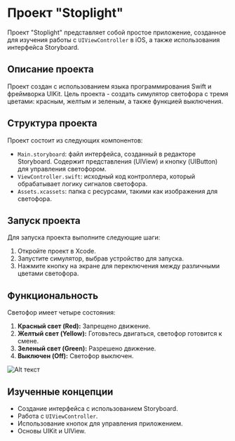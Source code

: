 # Проект "Stoplight"

Проект "Stoplight" представляет собой простое приложение, созданное для изучения работы с `UIViewController` в iOS, а также использования интерфейса Storyboard.

## Описание проекта

Проект создан с использованием языка программирования Swift и фреймворка UIKit. Цель проекта - создать симулятор светофора с тремя цветами: красным, желтым и зеленым, а также функцией выключения.

## Структура проекта

Проект состоит из следующих компонентов:

- `Main.storyboard`: файл интерфейса, созданный в редакторе Storyboard. Содержит представления (UIView) и кнопку (UIButton) для управления светофором.
- `ViewController.swift`: исходный код контроллера, который обрабатывает логику сигналов светофора.
- `Assets.xcassets`: папка с ресурсами, такими как изображения для светофора.

## Запуск проекта

Для запуска проекта выполните следующие шаги:

1. Откройте проект в Xcode.
2. Запустите симулятор, выбрав устройство для запуска.
3. Нажмите кнопку на экране для переключения между различными цветами светофора.

## Функциональность

Светофор имеет четыре состояния:

1. **Красный свет (Red):** Запрещено движение.
2. **Желтый свет (Yellow):** Готовьтесь двигаться, светофор готовится к смене.
3. **Зеленый свет (Green):** Разрешено движение.
4. **Выключен (Off):** Светофор выключен.

![Alt текст](module02/lesson01/Assets/1.png)


## Изученные концепции

- Создание интерфейса с использованием Storyboard.
- Работа с `UIViewController`.
- Использование кнопок для управления приложением.
- Основы UIKit и UIView.
